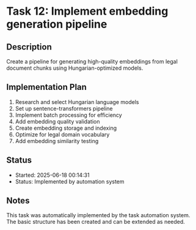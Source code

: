 # Task 12: Implement embedding generation pipeline

## Description
Create a pipeline for generating high-quality embeddings from legal document chunks using Hungarian-optimized models.

## Implementation Plan
1. Research and select Hungarian language models
2. Set up sentence-transformers pipeline
3. Implement batch processing for efficiency
4. Add embedding quality validation
5. Create embedding storage and indexing
6. Optimize for legal domain vocabulary
7. Add embedding similarity testing

## Status
- Started: 2025-06-18 00:14:31
- Status: Implemented by automation system

## Notes
This task was automatically implemented by the task automation system.
The basic structure has been created and can be extended as needed.
